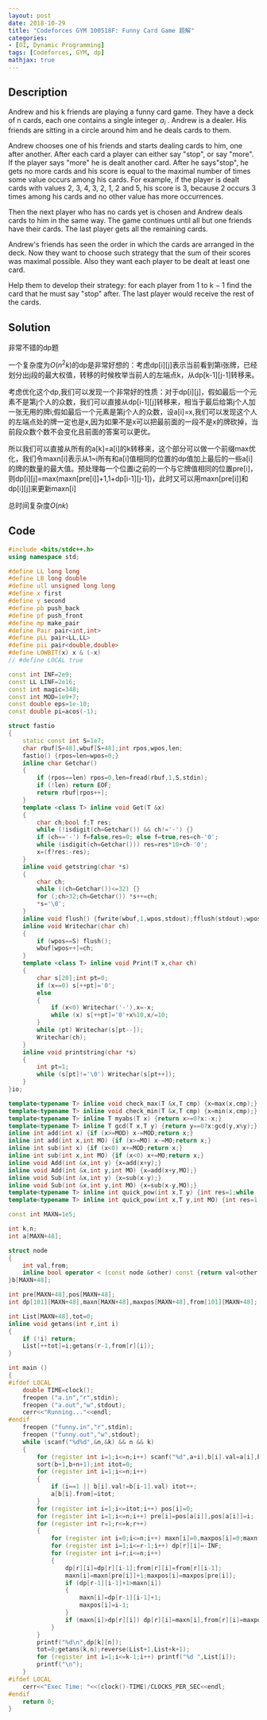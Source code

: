 ```yaml
---
layout: post
date: 2018-10-29
title: "Codeforces GYM 100518F: Funny Card Game 题解"
categories:
- [OI, Dynamic Programming]
tags: [Codeforces, GYM, dp]
mathjax: true
---
```


## Description

Andrew and his k friends are playing a funny card game. They have a deck of n cards, each one contains a single integer $a_i$ . Andrew is a dealer. His friends are sitting in a circle around him and he deals cards to them.

<!-- more -->

Andrew chooses one of his friends and starts dealing cards to him, one after another. After each card a player can either say "stop", or say "more". If the player says "more" he is dealt another card. After he says"stop", he gets no more cards and his score is equal to the maximal number of times some value occurs
among his cards. For example, if the player is dealt cards with values 2, 3, 4, 3, 2, 1, 2 and 5, his score is 3, because 2 occurs 3 times among his cards and no other value has more occurrences.

Then the next player who has no cards yet is chosen and Andrew deals cards to him in the same way. The game continues until all but one friends have their cards. The last player gets all the remaining cards.

Andrew's friends has seen the order in which the cards are arranged in the deck. Now they want to choose such strategy that the sum of their scores was maximal possible. Also they want each player to be dealt at least one card.

Help them to develop their strategy: for each player from 1 to k − 1 find the card that he must say "stop" after. The last player would receive the rest of the cards.

## Solution

非常不错的dp题

一个复杂度为$O(n^2k)$的dp是非常好想的：考虑dp[i][j]表示当前看到第i张牌，已经划分出j段的最大权值，转移的时候枚举当前人的左端点k，从dp[k-1][j-1]转移来。

考虑优化这个dp,我们可以发现一个非常好的性质：对于dp[i][j]，假如最后一个元素不是第j个人的众数，我们可以直接从dp[i-1][j]转移来，相当于最后给第j个人加一张无用的牌i;假如最后一个元素是第j个人的众数，设a[i]=x,我们可以发现这个人的左端点处的牌一定也是x,因为如果不是x可以把最前面的一段不是x的牌砍掉，当前段众数个数不会变化且前面的答案可以更优。

所以我们可以直接从所有的a[k]=a[i]的k转移来，这个部分可以做一个前缀max优化，我们令maxn[i]表示从1~i所有和a[i]值相同的位置的dp值加上最后的一些a[i]的牌的数量的最大值。预处理每一个位置i之前的一个与它牌值相同的位置pre[i]，则dp[i][j]=max(maxn[pre[i]]+1,1+dp[i-1][j-1])，此时又可以用maxn[pre[i]]和dp[i][j]来更新maxn[i]

总时间复杂度$O(nk)$

## Code
```cpp
#include <bits/stdc++.h>
using namespace std;

#define LL long long
#define LB long double
#define ull unsigned long long
#define x first
#define y second
#define pb push_back
#define pf push_front
#define mp make_pair
#define Pair pair<int,int>
#define pLL pair<LL,LL>
#define pii pair<double,double>
#define LOWBIT(x) x & (-x)
// #define LOCAL true

const int INF=2e9;
const LL LINF=2e16;
const int magic=348;
const int MOD=1e9+7;
const double eps=1e-10;
const double pi=acos(-1);

struct fastio
{
    static const int S=1e7;
    char rbuf[S+48],wbuf[S+48];int rpos,wpos,len;
    fastio() {rpos=len=wpos=0;}
    inline char Getchar()
    {
        if (rpos==len) rpos=0,len=fread(rbuf,1,S,stdin);
        if (!len) return EOF;
        return rbuf[rpos++];
    }
    template <class T> inline void Get(T &x)
    {
        char ch;bool f;T res;
        while (!isdigit(ch=Getchar()) && ch!='-') {}
        if (ch=='-') f=false,res=0; else f=true,res=ch-'0';
        while (isdigit(ch=Getchar())) res=res*10+ch-'0';
        x=(f?res:-res);
    }
    inline void getstring(char *s)
    {
        char ch;
        while ((ch=Getchar())<=32) {}
        for (;ch>32;ch=Getchar()) *s++=ch;
        *s='\0';
    }
    inline void flush() {fwrite(wbuf,1,wpos,stdout);fflush(stdout);wpos=0;}
    inline void Writechar(char ch)
    {
        if (wpos==S) flush();
        wbuf[wpos++]=ch;
    }
    template <class T> inline void Print(T x,char ch)
    {
        char s[20];int pt=0;
        if (x==0) s[++pt]='0';
        else
        {
            if (x<0) Writechar('-'),x=-x;
            while (x) s[++pt]='0'+x%10,x/=10;
        }
        while (pt) Writechar(s[pt--]);
        Writechar(ch);
    }
    inline void printstring(char *s)
    {
        int pt=1;
        while (s[pt]!='\0') Writechar(s[pt++]);
    }
}io;

template<typename T> inline void check_max(T &x,T cmp) {x=max(x,cmp);}
template<typename T> inline void check_min(T &x,T cmp) {x=min(x,cmp);}
template<typename T> inline T myabs(T x) {return x>=0?x:-x;}
template<typename T> inline T gcd(T x,T y) {return y==0?x:gcd(y,x%y);}
inline int add(int x) {if (x>=MOD) x-=MOD;return x;}
inline int add(int x,int MO) {if (x>=MO) x-=MO;return x;}
inline int sub(int x) {if (x<0) x+=MOD;return x;}
inline int sub(int x,int MO) {if (x<0) x+=MO;return x;}
inline void Add(int &x,int y) {x=add(x+y);}
inline void Add(int &x,int y,int MO) {x=add(x+y,MO);}
inline void Sub(int &x,int y) {x=sub(x-y);}
inline void Sub(int &x,int y,int MO) {x=sub(x-y,MO);}
template<typename T> inline int quick_pow(int x,T y) {int res=1;while (y) {if (y&1) res=1ll*res*x%MOD;x=1ll*x*x%MOD;y>>=1;}return res;}
template<typename T> inline int quick_pow(int x,T y,int MO) {int res=1;while (y) {if (y&1) res=1ll*res*x%MO;x=1ll*x*x%MO;y>>=1;}return res;}

const int MAXN=1e5;

int k,n;
int a[MAXN+48];

struct node
{
    int val,from;
    inline bool operator < (const node &other) const {return val<other.val;}
}b[MAXN+48];

int pre[MAXN+48],pos[MAXN+48];
int dp[101][MAXN+48],maxn[MAXN+48],maxpos[MAXN+48],from[101][MAXN+48];

int List[MAXN+48],tot=0;
inline void getans(int r,int i)
{
    if (!i) return;
    List[++tot]=i;getans(r-1,from[r][i]);
}

int main ()
{
#ifdef LOCAL
    double TIME=clock();
    freopen ("a.in","r",stdin);
    freopen ("a.out","w",stdout);
    cerr<<"Running..."<<endl;
#endif
    freopen ("funny.in","r",stdin);
    freopen ("funny.out","w",stdout);
    while (scanf("%d%d",&n,&k) && n && k)
    {
        for (register int i=1;i<=n;i++) scanf("%d",a+i),b[i].val=a[i],b[i].from=i;
        sort(b+1,b+n+1);int itot=0;
        for (register int i=1;i<=n;i++)
        {
            if (i==1 || b[i].val!=b[i-1].val) itot++;
            a[b[i].from]=itot;
        }
        for (register int i=1;i<=itot;i++) pos[i]=0;
        for (register int i=1;i<=n;i++) pre[i]=pos[a[i]],pos[a[i]]=i;
        for (register int r=1;r<=k;r++)
        {
            for (register int i=0;i<=n;i++) maxn[i]=0,maxpos[i]=0;maxn[0]=-INF;
            for (register int i=1;i<=r-1;i++) dp[r][i]=-INF;
            for (register int i=r;i<=n;i++)
            {
                dp[r][i]=dp[r][i-1];from[r][i]=from[r][i-1];
                maxn[i]=maxn[pre[i]]+1;maxpos[i]=maxpos[pre[i]];
                if (dp[r-1][i-1]+1>maxn[i])
                {
                    maxn[i]=dp[r-1][i-1]+1;
                    maxpos[i]=i-1;
                }
                if (maxn[i]>dp[r][i]) dp[r][i]=maxn[i],from[r][i]=maxpos[i];
            }
        }
        printf("%d\n",dp[k][n]);
        tot=0;getans(k,n);reverse(List+1,List+k+1);
        for (register int i=1;i<=k-1;i++) printf("%d ",List[i]);
        printf("\n");
    }
#ifdef LOCAL
    cerr<<"Exec Time: "<<(clock()-TIME)/CLOCKS_PER_SEC<<endl;
#endif
    return 0;
}
```